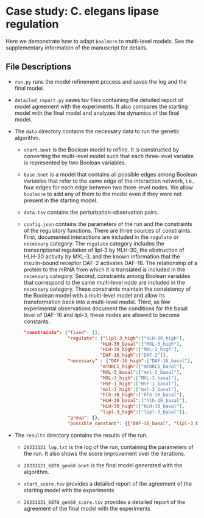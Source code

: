 # Case study: C. elegans lipase regulation

Here we demonstrate how to adapt `boolmore` to multi-level models.
See the supplementary information of the manuscript for details.

## File Descriptions

- `run.py` runs the model refinement process and saves the log and the final model.

- `detailed_report.py` saves tsv files containing the detailed report of model agreement with the experiments. It also compares the starting model with the final model and analyzes the dynamics of the final model.

- The `data` directory contains the necessary data to run the genetic algorithm.

    - `start.bnet` is the Boolean model to refine. It is constructed by converting the multi-level model such that each three-level variable is represented by two Boolean variables.

    - `base.bnet` is a model that contains all possible edges among Boolean variables that refer to the same edge of the interaction network, i.e., four edges for each edge between two three-level nodes. We allow `boolmore` to add any of them to the model even if they were not present in the starting model.

    - `data.tsv` contains the perturbation-observation pairs.  

    - `config.json` contains the parameters of the run and the constraints of the regulatory functions. There are three sources of constraints. First, documented interactions are included in the `regulate` or `necessary` category. The `regulate` category includes the transcriptional regulation of lipl-3 by HLH-30, the obstruction of HLH-30 activity by MXL-3, and the known information that the insulin-bound receptor DAF-2 activates DAF-16. The relationship of a protein to the mRNA from which it is translated is included in the `necessary` category. Second, constraints among Boolean variables that correspond to the same multi-level node are included in the `necessary` category. These constraints maintain the consistency of the Boolean model with a multi-level model and allow its transformation back into a multi-level model. Third, as few experimental observations document the conditions for the basal level of DAF-16 and lipl-3, these nodes are allowed to become constants. 

        ```json
        "constraints": {"fixed": [],
                        "regulate": {"lipl-3_high":["HLH-30_high"],
                                    "HLH-30_basal":["MXL-3_high"],
                                    "HLH-30_high":["MXL-3_high"],
                                    "DAF-16_high":["DAF-2"]},
                        "necessary" : {"DAF-16_high":["DAF-16_basal"],
                                    "mTORC1_high":["mTORC1_basal"],
                                    "MXL-3_basal":["mxl-3_basal"],
                                    "MXL-3_high":["MXL-3_basal"],
                                    "HSF-1_high":["HSF-1_basal"],
                                    "mxl-3_high":["mxl-3_basal"],
                                    "hlh-30_high":["hlh-30_basal"],
                                    "HLH-30_basal":["hlh-30_basal"],
                                    "HLH-30_high":["HLH-30_basal"],
                                    "lipl-3_high":["lipl-3_basal"]},
                        "group": {},
                        "possible_constant": {["DAF-16_basal", "lipl-3_basal"]},
        ```

- The `results` directory contains the results of the run.

    - `20231121_log.txt` is the log of the run, containing the parameters of the run. It also shows the score improvement over the iterations.

    - `20231121_6870_gen68.bnet` is the final model generated with the algorithm.

    - `start_score.tsv` provides a detailed report of the agreement of the starting model with the experiments

    - `20231121_6870_gen68_score.tsv` provides a detailed report of the agreement of the final model with the experiments





